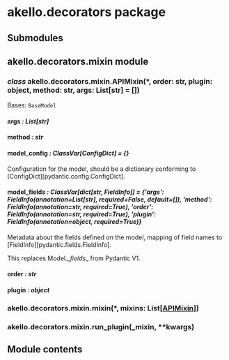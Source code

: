 # akello.decorators package

## Submodules

## akello.decorators.mixin module

### *class* akello.decorators.mixin.APIMixin(\*, order: str, plugin: object, method: str, args: List[str] = [])

Bases: `BaseModel`

#### args *: List[str]*

#### method *: str*

#### model_config *: ClassVar[ConfigDict]* *= {}*

Configuration for the model, should be a dictionary conforming to [ConfigDict][pydantic.config.ConfigDict].

#### model_fields *: ClassVar[dict[str, FieldInfo]]* *= {'args': FieldInfo(annotation=List[str], required=False, default=[]), 'method': FieldInfo(annotation=str, required=True), 'order': FieldInfo(annotation=str, required=True), 'plugin': FieldInfo(annotation=object, required=True)}*

Metadata about the fields defined on the model,
mapping of field names to [FieldInfo][pydantic.fields.FieldInfo].

This replaces Model._\_fields_\_ from Pydantic V1.

#### order *: str*

#### plugin *: object*

### akello.decorators.mixin.mixin(\*, mixins: List[[APIMixin](#akello.decorators.mixin.APIMixin)])

### akello.decorators.mixin.run_plugin(\_mixin, \*\*kwargs)

## Module contents
